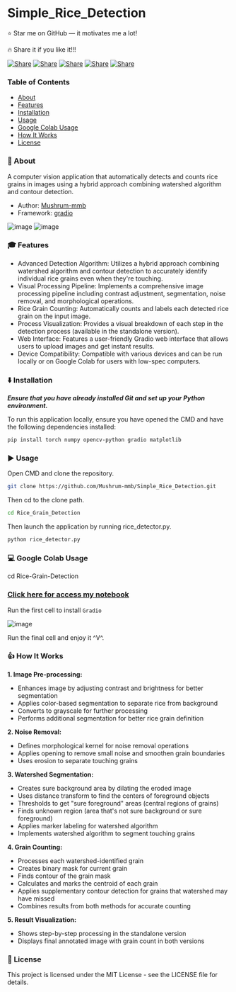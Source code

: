 # Simple_Rice_Detection

⭐ Star me on GitHub — it motivates me a lot!

🔥 Share it if you like it!!!

[![Share](https://img.shields.io/badge/share-000000?logo=x&logoColor=white)](https://x.com/intent/tweet?text=Check%20out%20this%20project%20on%20GitHub:%20https://github.com/Abblix/Oidc.Server%20%23OpenIDConnect%20%23Security%20%23Authentication)
[![Share](https://img.shields.io/badge/share-1877F2?logo=facebook&logoColor=white)](https://www.facebook.com/sharer/sharer.php?u=https://github.com/Abblix/Oidc.Server)
[![Share](https://img.shields.io/badge/share-0A66C2?logo=linkedin&logoColor=white)](https://www.linkedin.com/sharing/share-offsite/?url=https://github.com/Abblix/Oidc.Server)
[![Share](https://img.shields.io/badge/share-FF4500?logo=reddit&logoColor=white)](https://www.reddit.com/submit?title=Check%20out%20this%20project%20on%20GitHub:%20https://github.com/Abblix/Oidc.Server)
[![Share](https://img.shields.io/badge/share-0088CC?logo=telegram&logoColor=white)](https://t.me/share/url?url=https://github.com/Abblix/Oidc.Server&text=Check%20out%20this%20project%20on%20GitHub)

### Table of Contents
- [About](#-about)
- [Features](#-features)
- [Installation](#%EF%B8%8F-installation)
- [Usage](#%EF%B8%8F-usage)
- [Google Colab Usage](#-google-colab-usage)
- [How It Works](#-how-it-works)
- [License](#-license)


### 🚀 About

A computer vision application that automatically detects and counts rice grains in images using a hybrid approach combining watershed algorithm and contour detection.

* Author: [Mushrum-mmb](https://github.com/Mushrum-mmb/)
* Framework: [gradio](https://www.gradio.app/)

![image](https://github.com/user-attachments/assets/506cf60d-e081-4e38-9aaf-42ed5f5fb257)
![image](https://github.com/user-attachments/assets/be6f8423-81b6-4008-ae29-de91a8ad1eac)

### 🎓 Features
* Advanced Detection Algorithm:
Utilizes a hybrid approach combining watershed algorithm and contour detection to accurately identify individual rice grains even when they're touching.
* Visual Processing Pipeline:
Implements a comprehensive image processing pipeline including contrast adjustment, segmentation, noise removal, and morphological operations.
* Rice Grain Counting:
Automatically counts and labels each detected rice grain on the input image.
* Process Visualization:
Provides a visual breakdown of each step in the detection process (available in the standalone version).
* Web Interface:
Features a user-friendly Gradio web interface that allows users to upload images and get instant results.
* Device Compatibility:
Compatible with various devices and can be run locally or on Google Colab for users with low-spec computers.

### ⬇️ Installation
***Ensure that you have already installed Git and set up your Python environment.***

To run this application locally, ensure you have opened the CMD and have the following dependencies installed:

```bash
pip install torch numpy opencv-python gradio matplotlib
```

### ▶️ Usage
Open CMD and clone the repository.
```bash
git clone https://github.com/Mushrum-mmb/Simple_Rice_Detection.git
```
Then cd to the clone path.
```bash
cd Rice_Grain_Detection
```

Then launch the application by running rice_detector.py.

```bash
python rice_detector.py

```
### 💻 Google Colab Usage

cd Rice-Grain-Detection

### [Click here for access my notebook](https://colab.research.google.com/drive/1uSx4NkhXVZqAetb9ug3tsZRLJ2CWwNpo?usp=sharing)

Run the first cell to install `Gradio`

![image](https://github.com/user-attachments/assets/85778e45-9bdf-4b05-a9d8-48efedd338f6)

Run the final cell and enjoy it ^V^.

### 👍 How It Works

**1. Image Pre-processing:**
* Enhances image by adjusting contrast and brightness for better segmentation
* Applies color-based segmentation to separate rice from background
* Converts to grayscale for further processing
* Performs additional segmentation for better rice grain definition

**2. Noise Removal:**
* Defines morphological kernel for noise removal operations
* Applies opening to remove small noise and smoothen grain boundaries
* Uses erosion to separate touching grains

**3. Watershed Segmentation:**
* Creates sure background area by dilating the eroded image
* Uses distance transform to find the centers of foreground objects
* Thresholds to get "sure foreground" areas (central regions of grains)
* Finds unknown region (area that's not sure background or sure foreground)
* Applies marker labeling for watershed algorithm
* Implements watershed algorithm to segment touching grains

**4. Grain Counting:**
* Processes each watershed-identified grain
* Creates binary mask for current grain
* Finds contour of the grain mask
* Calculates and marks the centroid of each grain
* Applies supplementary contour detection for grains that watershed may have missed
* Combines results from both methods for accurate counting

**5. Result Visualization:**
* Shows step-by-step processing in the standalone version
* Displays final annotated image with grain count in both versions

### 📜 License
This project is licensed under the MIT License - see the LICENSE file for details.
